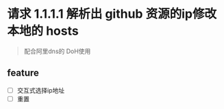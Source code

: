 
# 请求 1.1.1.1 解析出 github 资源的ip修改本地的 hosts

> 配合阿里dns的 DoH使用

## feature

 - [ ] 交互式选择ip地址
 - [ ] 重置
